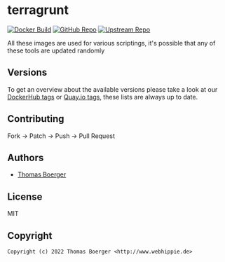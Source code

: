 # terragrunt

[![Docker Build](https://github.com/toolhippie/terragrunt/workflows/docker/badge.svg)](https://github.com/toolhippie/terragrunt/actions?query=workflow%3Adocker) [![GitHub Repo](https://img.shields.io/badge/github-repo-yellowgreen)](https://github.com/toolhippie/terragrunt) [![Upstream Repo](https://img.shields.io/badge/upstream-repo-yellow)](https://github.com/gruntwork-io/terragrunt)

All these images are used for various scriptings, it's possible that any of
these tools are updated randomly

## Versions

To get an overview about the available versions please take a look at our
[DockerHub tags][dockerhub] or [Quay.io tags][quayio], these lists are always up
to date.

## Contributing

Fork -> Patch -> Push -> Pull Request

## Authors

*  [Thomas Boerger](https://github.com/tboerger)

## License

MIT

## Copyright

```console
Copyright (c) 2022 Thomas Boerger <http://www.webhippie.de>
```

[dockerhub]: https://hub.docker.com/r/toolhippie/terragrunt/tags/
[quayio]: https://quay.io/repository/toolhippie/terragrunt?tab=tags
